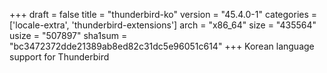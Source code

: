 +++
draft = false
title = "thunderbird-ko"
version = "45.4.0-1"
categories = ['locale-extra', 'thunderbird-extensions']
arch = "x86_64"
size = "435564"
usize = "507897"
sha1sum = "bc3472372dde21389ab8ed82c31dc5e96051c614"
+++
Korean language support for Thunderbird